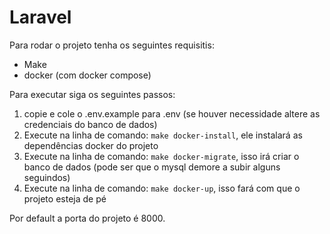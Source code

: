 Laravel
=======
Para rodar o projeto tenha os seguintes requisitis:

- Make
- docker (com docker compose)

Para executar siga os seguintes passos:

1. copie e cole o .env.example para .env (se houver necessidade altere as credenciais do banco de dados)
2. Execute na linha de comando: ```make docker-install```, ele instalará as dependências docker do projeto
3. Execute na linha de comando: ```make docker-migrate```, isso irá criar o banco de dados (pode ser que o mysql demore a subir alguns seguindos)
4. Execute na linha de comando: ```make docker-up```, isso fará com que o projeto esteja de pé

Por default a porta do projeto é 8000.
